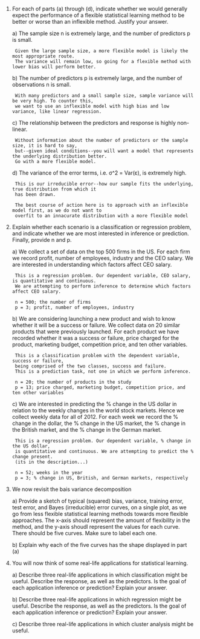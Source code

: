 1. For each of parts (a) through (d), indicate whether we would generally expect the performance of a flexible statistical learning method to be better or worse than an inflexible method. Justify your answer.

    a) The sample size n is extremely large, and the number of predictors p is small.

        Given the large sample size, a more flexible model is likely the most appropriate route.
        The variance will remain low, so going for a flexible method with lower bias will perform better.

    b) The number of predictors p is extremely large, and the number of observations n is small.

        With many predictors and a small sample size, sample variance will be very high. To counter this,
        we want to use an inflexible model with high bias and low variance, like linear regression.

    c) The relationship between the predictors and response is highly non-linear.

        Without information about the number of predictors or the sample size, it is hard to say,
        but--given ideal conditions--you will want a model that represents the underlying distribution better.
        Go with a more flexible model.

    d) The variance of the error terms, i.e. σ^2 = Var(ε), is extremely high.

        This is our irreducible error--how our sample fits the underlying, true distribution from which it
        has been drawn.

        The best course of action here is to approach with an inflexible model first, as we do not want to
        overfit to an innacurate distribution with a more flexible model

2. Explain whether each scenario is a classification or regression problem, and indicate whether we are most interested in inference or prediction. Finally, provide n and p.

    a) We collect a set of data on the top 500 firms in the US. For each firm we record profit, number of employees, industry and the CEO salary. We are interested in understanding which factors affect CEO salary.

        This is a regression problem. Our dependent variable, CEO salary, is quantitative and continuous.
        We are attempting to perform inference to determine which factors affect CEO salary.

        n = 500; the number of firms
        p = 3; profit, number of employees, industry

    b) We are considering launching a new product and wish to know whether it will be a success or failure. We collect data on 20 similar products that were previously launched. For each product we have recorded whether it was a success or failure, price charged for the product, marketing budget, competition price, and ten other variables.

        This is a classification problem with the dependent variable, success or failure,
        being comprised of the two classes, success and failure.
        This is a prediction task, not one in which we perform inference.

        n = 20; the number of products in the study
        p = 13; price charged, marketing budget, competition price, and ten other variables

    c) We are interested in predicting the % change in the US dollar in relation to the weekly changes in the world stock markets. Hence we collect weekly data for all of 2012. For each week we record the % change in the dollar, the % change in the US market, the % change in the British market, and the % change in the German market.

        This is a regression problem. Our dependent variable, % change in the US dollar,
        is quantitative and continuous. We are attempting to predict the % change present.
        (its in the description...)

        n = 52; weeks in the year
        p = 3; % change in US, British, and German markets, respectively

3. We now revisit the bais variance decomposition

    a) Provide a sketch of typical (squared) bias, variance, training error, test error, and Bayes (irreducible) error curves, on a single plot, as we go from less flexible statistical learning methods towards more flexible approaches. The x-axis should represent the amount of flexibility in the method, and the y-axis shoudl represent the values for each curve. There should be five curves. Make sure to label each one.

    b) Explain why each of the five curves has the shape displayed in part (a)

4. You will now think of some real-life applications for statistical learning.

    a) Describe three real-life applications in which classification might be useful. Describe the response, as well as the predictors. Is the goal of each application inference or prediction? Explain your answer.

    b) Describe three real-life applications in which regression might be useful. Describe the response, as well as the predictors. Is the goal of each application inference or prediction? Explain your answer.

    c) Describe three real-life applications in which cluster analysis might be useful.
